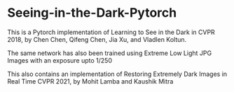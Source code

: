 # Seeing-in-the-Dark-Pytorch

This is a Pytorch implementation of Learning to See in the Dark in CVPR 2018, by Chen Chen, Qifeng Chen, Jia Xu, and Vladlen Koltun.

The same network has also been trained using Extreme Low Light JPG Images with an exposure upto 1/250

This also contains an implementation of Restoring Extremely Dark Images in Real Time CVPR 2021, by Mohit Lamba and Kaushik Mitra
